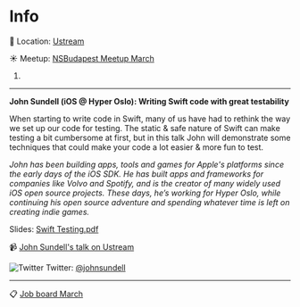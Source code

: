 Info
===========

:round_pushpin: Location: [Ustream](https://goo.gl/maps/p5vkz7fLip22)

:sunny: Meetup: [NSBudapest Meetup March](https://www.meetup.com/NSBudapest/events/238293501/)

1.
---

**John Sundell (iOS @ Hyper Oslo): Writing Swift code with great testability**

When starting to write code in Swift, many of us have had to rethink the way we set up our code for testing. The static & safe nature of Swift can make testing a bit cumbersome at first, but in this talk John will demonstrate some techniques that could make your code a lot easier & more fun to test.

*John has been building apps, tools and games for Apple's platforms since the early days of the iOS SDK. He has built apps and frameworks for companies like Volvo and Spotify, and is the creator of many widely used iOS open source projects. These days, he’s working for Hyper Oslo, while continuing his open source adventure and spending whatever time is left on creating indie games.*

Slides: [Swift Testing.pdf](https://github.com/NSBudapest/NSBudapestMeetup/blob/master/presentations/2017/March/SwiftTesting.pdf)

:video_camera: [John Sundell's talk on Ustream](http://www.ustream.tv/recorded/101118612)

![Twitter](http://i.imgur.com/wWzX9uB.png) Twitter: [@johnsundell](https://twitter.com/johnsundell)

___

:clipboard: [Job board March](https://github.com/NSBudapest/NSBudapestMeetup/blob/master/Jobs/2017/March.md)
